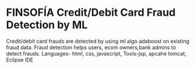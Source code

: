 # FINSOFÍA Credit/Debit Card Fraud Detection by ML
Credit/debit card frauds are detected by using ml algo adaboost on  existing fraud data. Fraud detection helps users, ecom owners,bank admins to detect frauds. Languages- html, css, javascript,  Tools-jsp, apcahe tomcat, Eclipse IDE
